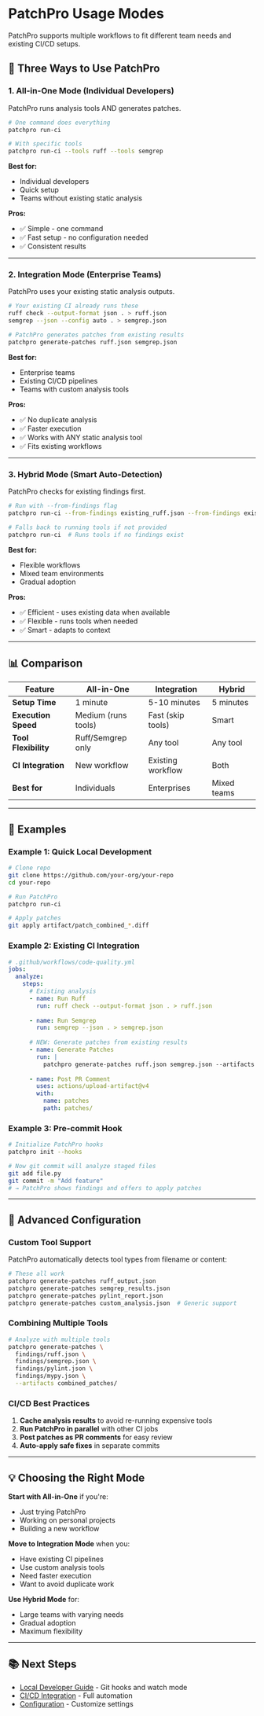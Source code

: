 # PatchPro Usage Modes

PatchPro supports multiple workflows to fit different team needs and existing CI/CD setups.

## 🎯 Three Ways to Use PatchPro

### 1. **All-in-One Mode** (Individual Developers)

PatchPro runs analysis tools AND generates patches.

```bash
# One command does everything
patchpro run-ci

# With specific tools
patchpro run-ci --tools ruff --tools semgrep
```

**Best for:**
- Individual developers
- Quick setup
- Teams without existing static analysis

**Pros:**
- ✅ Simple - one command
- ✅ Fast setup - no configuration needed
- ✅ Consistent results

---

### 2. **Integration Mode** (Enterprise Teams)

PatchPro uses your existing static analysis outputs.

```bash
# Your existing CI already runs these
ruff check --output-format json . > ruff.json
semgrep --json --config auto . > semgrep.json

# PatchPro generates patches from existing results
patchpro generate-patches ruff.json semgrep.json
```

**Best for:**
- Enterprise teams
- Existing CI/CD pipelines
- Teams with custom analysis tools

**Pros:**
- ✅ No duplicate analysis
- ✅ Faster execution
- ✅ Works with ANY static analysis tool
- ✅ Fits existing workflows

---

### 3. **Hybrid Mode** (Smart Auto-Detection)

PatchPro checks for existing findings first.

```bash
# Run with --from-findings flag
patchpro run-ci --from-findings existing_ruff.json --from-findings existing_semgrep.json

# Falls back to running tools if not provided
patchpro run-ci  # Runs tools if no findings exist
```

**Best for:**
- Flexible workflows
- Mixed team environments
- Gradual adoption

**Pros:**
- ✅ Efficient - uses existing data when available
- ✅ Flexible - runs tools when needed
- ✅ Smart - adapts to context

---

## 📊 Comparison

| Feature | All-in-One | Integration | Hybrid |
|---------|------------|-------------|--------|
| **Setup Time** | 1 minute | 5-10 minutes | 5 minutes |
| **Execution Speed** | Medium (runs tools) | Fast (skip tools) | Smart |
| **Tool Flexibility** | Ruff/Semgrep only | Any tool | Any tool |
| **CI Integration** | New workflow | Existing workflow | Both |
| **Best for** | Individuals | Enterprises | Mixed teams |

---

## 🚀 Examples

### Example 1: Quick Local Development

```bash
# Clone repo
git clone https://github.com/your-org/your-repo
cd your-repo

# Run PatchPro
patchpro run-ci

# Apply patches
git apply artifact/patch_combined_*.diff
```

### Example 2: Existing CI Integration

```yaml
# .github/workflows/code-quality.yml
jobs:
  analyze:
    steps:
      # Existing analysis
      - name: Run Ruff
        run: ruff check --output-format json . > ruff.json
      
      - name: Run Semgrep
        run: semgrep --json . > semgrep.json
      
      # NEW: Generate patches from existing results
      - name: Generate Patches
        run: |
          patchpro generate-patches ruff.json semgrep.json --artifacts patches/
          
      - name: Post PR Comment
        uses: actions/upload-artifact@v4
        with:
          name: patches
          path: patches/
```

### Example 3: Pre-commit Hook

```bash
# Initialize PatchPro hooks
patchpro init --hooks

# Now git commit will analyze staged files
git add file.py
git commit -m "Add feature"
# → PatchPro shows findings and offers to apply patches
```

---

## 🔧 Advanced Configuration

### Custom Tool Support

PatchPro automatically detects tool types from filename or content:

```bash
# These all work
patchpro generate-patches ruff_output.json
patchpro generate-patches semgrep_results.json
patchpro generate-patches pylint_report.json
patchpro generate-patches custom_analysis.json  # Generic support
```

### Combining Multiple Tools

```bash
# Analyze with multiple tools
patchpro generate-patches \
  findings/ruff.json \
  findings/semgrep.json \
  findings/pylint.json \
  findings/mypy.json \
  --artifacts combined_patches/
```

### CI/CD Best Practices

1. **Cache analysis results** to avoid re-running expensive tools
2. **Run PatchPro in parallel** with other CI jobs
3. **Post patches as PR comments** for easy review
4. **Auto-apply safe fixes** in separate commits

---

## 💡 Choosing the Right Mode

**Start with All-in-One** if you're:
- Just trying PatchPro
- Working on personal projects
- Building a new workflow

**Move to Integration Mode** when you:
- Have existing CI pipelines
- Use custom analysis tools
- Need faster execution
- Want to avoid duplicate work

**Use Hybrid Mode** for:
- Large teams with varying needs
- Gradual adoption
- Maximum flexibility

---

## 📚 Next Steps

- [Local Developer Guide](./LOCAL_DEVELOPER_GUIDE.md) - Git hooks and watch mode
- [CI/CD Integration](./GITHUB_ACTIONS.md) - Full automation
- [Configuration](./CONFIGURATION.md) - Customize settings
